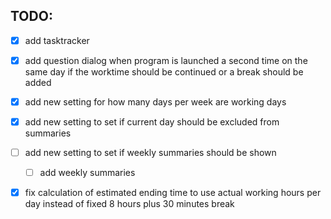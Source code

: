 <h2>TODO: </h2>

- [x] add tasktracker 
- [x] add question dialog when program is launched a second time on the same day if the worktime should be continued or a break should be added
- [x] add new setting for how many days per week are working days
- [x] add new setting to set if current day should be excluded from summaries
- [ ] add new setting to set if weekly summaries should be shown
  - [ ] add weekly summaries 
-[x] fix calculation of estimated ending time to use actual working hours per day instead of fixed 8 hours plus 30 minutes break
                  